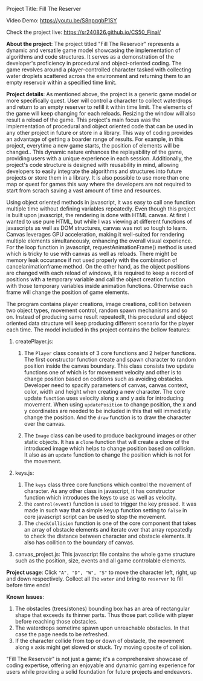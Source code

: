 Project Title: Fill The Reserver

Video Demo: https://youtu.be/S8npqgbP1SY

Check the project live: https://sr240826.github.io/CS50_Final/

**About the project**: The project titled "Fill The Reservoir" represents a dynamic and versatile game model showcasing the implementation of algorithms and code structures. It serves as a demonstration of the developer's proficiency in procedural and object-oriented coding. The game revolves around a player-controlled character tasked with collecting water droplets scattered across the environment and returning them to an empty reservoir within a specified time limit.

**Project details**: As mentioned above, the project is a generic game model or more specifically quest. User will control a character to collect waterdrops and return to an empty reserver to refill it within time limit. The elements of the game will keep changing for each reloads. Resizing the window will also result a reload of the game. This project's main focus was the implementation of procedural and object oriented code that can be used in any other project in future or store in a library. This way of coding provides an advantage of getting a boarder range of results. For example, in this project, everytime a new game starts, the position of elements will be changed.. This dynamic nature enhances the replayability of the game, providing users with a unique experience in each session. Additionally, the project's code structure is designed with reusability in mind, allowing developers to easily integrate the algorithms and structures into future projects or store them in a library. It is also possible to use more than one map or quest for games this way where the developers are not required to start from scrach saving a vast amount of time and resources. 

Using object oriented methods in javascript, it was easy to call one function multiple time without defining variables repeatedly. Even though this project is built upon javascript, the rendering is done with HTML canvas. At first I wanted to use pure HTML, but while I was viewing at different functions of javascripts as well as DOM structures, canvas was not so tough to learn. Canvas leverages GPU acceleration, making it well-suited for rendering multiple elements simultaneously, enhancing the overall visual experience. For the loop function in javascript, requestAnimationFrame() method is used which is tricky to use with canvas as well as reloads. There might be memory leak occurance if not used properly with the combination of cancelanimationframe method. On the other hand, as the object positions are changed with each reload of windows, it is required to keep a record of positions with a temporary variable and call the object creation function with those temporary variables inside animation functions. Otherwise each frame will change the position of game elements.

The program  contains player creations, image creations, collition between two object types, movement control, random spawn mechanisms and so on. Instead of producing same result repeatedlt, this procedural and object oriented data structure will keep producing different scenario for the player each time. The model included in ths project contains the bellow features:

1. createPlayer.js: 
    1) The `Player` class consists of 3 core functions and 2 helper functions. The first constructor function create and spawn character to random position inside the canvas boundary. This class consists two update functions one of which is for movement velocity and other is to change position based on coditions such as avoiding obstacles. Developer need to spacify parameters of canvas, canvas context, color, width and height when creating a new character. The core update `function` uses velocity along x and y axis for introducing movement. When using `updatePosition` to change position, the x and y coordinates are needed to be included in this that will immedietly change the position. And the `draw` function is to draw the character over the canvas.


    2) The `Image` class can be used to produce background images or other static objects. It has a `clone` function that will create a clone of the introduced image which helps to change position based on collision. It also as an `update` function to change the position which is not for the movement.

2. keys.js: 
    1) The `keys` class three core functions which control the movement of character. As any other class in javascript, it has constructor function which introduces the keys to use as well as velocity.
    2) the `control(event)` function is used to trigger the key pressed. It was made in such way that a simple keyup function setting to `false` in core javascript script can be used to stop the movement.
    3) The `checkCollision` function is one of the core component that takes an array of obstacle elements and iterate over that array repeatedly to check the distance between character and obstacle elements. It also has collition to the boundary of canvas.

3. canvas_project.js:
    This javascript file contains the whole game structure such as the position, size, events and all game controlable elements. 

**Project usag**e: Click `"A", "D", "W", "S"` to move the character left, right, up and down respectively. Collect all the `water` and bring to `reserver` to fill before time ends!

**Known Issues**: 
1. The obstacles (trees/stones) bounding box has an area of rectangular shape that exceeds its thinner parts. Thus those part collide with player before reaching those obstacles.
2. The waterdrops sometime spawn upon unreachable obstacles. In that case the page needs to be refreshed.
3. If the character collide from top or down of obstacle, the movement along x axis might get slowed or stuck. Try moving oposite of collision.

"Fill The Reservoir" is not just a game; it's a comprehensive showcase of coding expertise, offering an enjoyable and dynamic gaming experience for users while providing a solid foundation for future projects and endeavors.
